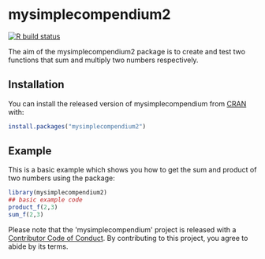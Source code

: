 
# mysimplecompendium2

<!-- badges: start -->
[![R build status](https://github.com/Aniruddha2994/mysimplecompendium2/workflows/R-CMD-check/badge.svg)](https://github.com/Aniruddha2994/mysimplecompendium2/actions)
<!-- badges: end -->

The aim of the mysimplecompendium2 package is to create and test two functions that sum and multiply two numbers respectively.

## Installation

You can install the released version of mysimplecompendium from [CRAN](https://CRAN.R-project.org) with:

``` r
install.packages("mysimplecompendium2")
```

## Example

This is a basic example which shows you how to get the sum and product of two numbers using the package:

``` r
library(mysimplecompendium2)
## basic example code
product_f(2,3)
sum_f(2,3)
```

Please note that the 'mysimplecompendium' project is released with a
[Contributor Code of Conduct](CODE_OF_CONDUCT.md).
By contributing to this project, you agree to abide by its terms.

